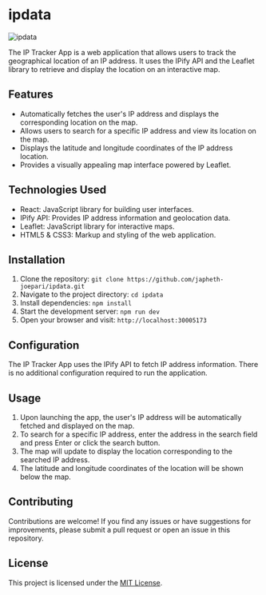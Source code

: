 # ipdata
![ipdata](https://github.com/Japheth-Joepari/ipdata/assets/51114866/9d4cea1c-f026-4ef8-8ed3-09e4460c47c2)


The IP Tracker App is a web application that allows users to track the geographical location of an IP address. It uses the IPify API and the Leaflet library to retrieve and display the location on an interactive map.

## Features

- Automatically fetches the user's IP address and displays the corresponding location on the map.
- Allows users to search for a specific IP address and view its location on the map.
- Displays the latitude and longitude coordinates of the IP address location.
- Provides a visually appealing map interface powered by Leaflet.

## Technologies Used

- React: JavaScript library for building user interfaces.
- IPify API: Provides IP address information and geolocation data.
- Leaflet: JavaScript library for interactive maps.
- HTML5 & CSS3: Markup and styling of the web application.

## Installation

1. Clone the repository: `git clone https://github.com/japheth-joepari/ipdata.git`
2. Navigate to the project directory: `cd ipdata`
3. Install dependencies: `npm install`
4. Start the development server: `npm run dev`
5. Open your browser and visit: `http://localhost:30005173`

## Configuration

The IP Tracker App uses the IPify API to fetch IP address information. There is no additional configuration required to run the application.

## Usage

1. Upon launching the app, the user's IP address will be automatically fetched and displayed on the map.
2. To search for a specific IP address, enter the address in the search field and press Enter or click the search button.
3. The map will update to display the location corresponding to the searched IP address.
4. The latitude and longitude coordinates of the location will be shown below the map.

## Contributing

Contributions are welcome! If you find any issues or have suggestions for improvements, please submit a pull request or open an issue in this repository.

## License

This project is licensed under the [MIT License](LICENSE).
